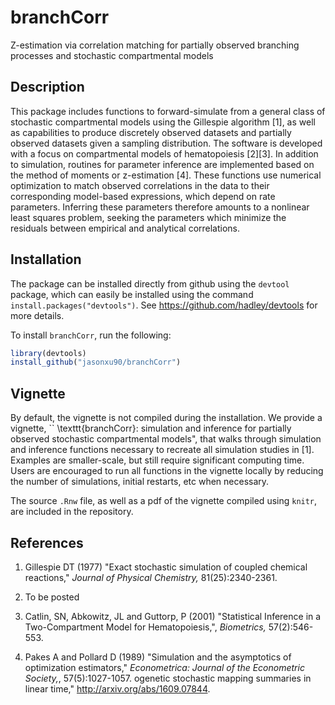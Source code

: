 branchCorr
=====

Z-estimation via correlation matching for partially observed branching processes and stochastic compartmental models

## Description
This package includes functions to forward-simulate from a general class of stochastic compartmental models using the Gillespie algorithm [1], as well as capabilities to produce discretely observed datasets and partially observed datasets given a sampling distribution. The software is developed with a focus on compartmental models of hematopoiesis [2][3]. In addition to simulation, routines for parameter inference are implemented based on the method of moments or z-estimation [4]. These functions use numerical optimization to match observed correlations in the data to their corresponding model-based expressions, which depend on rate parameters. Inferring these parameters therefore amounts to a nonlinear least squares problem, seeking the parameters which minimize the residuals between empirical and analytical correlations.  

## Installation
The package can be installed directly from github using the `devtool` package, which can easily be installed using the command `install.packages("devtools")`.
See https://github.com/hadley/devtools for more details.

To install `branchCorr`, run the following:
```r
library(devtools)
install_github("jasonxu90/branchCorr")
```

## Vignette
By default, the vignette is not compiled during the installation. We provide a vignette, `` \texttt{branchCorr}: simulation and inference for partially observed stochastic compartmental models", that walks through simulation and inference functions necessary to recreate all simulation studies in [1]. Examples are smaller-scale, but still require significant computing time. Users are encouraged to run all functions in the vignette locally by reducing the number of simulations, initial restarts, etc when necessary. 

The source `.Rnw` file, as well as a pdf of the vignette compiled using `knitr`, are included in the repository.


## References
1.  Gillespie DT (1977) "Exact stochastic simulation of coupled chemical reactions," *Journal of Physical Chemistry,* 81(25):2340-2361.

2. To be posted 

3. Catlin, SN, Abkowitz, JL and Guttorp, P (2001) "Statistical Inference in a Two-Compartment Model for Hematopoiesis,", *Biometrics,* 57(2):546-553.

4. Pakes A and Pollard D (1989) "Simulation and the asymptotics of optimization estimators," *Econometrica: Journal of the Econometric Society,*, 57(5):1027-1057. 
ogenetic stochastic mapping summaries in linear time," http://arxiv.org/abs/1609.07844.